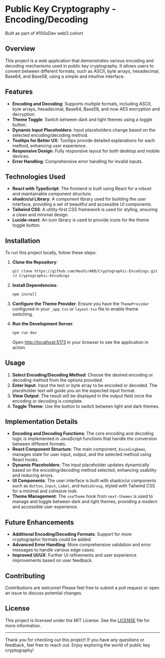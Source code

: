 # Public Key Cryptography - Encoding/Decoding

Built as part of #100xDev web3 cohort

## Overview

This project is a web application that demonstrates various encoding and decoding mechanisms used in public key cryptography. It allows users to convert between different formats, such as ASCII, byte arrays, hexadecimal, Base64, and Base58, using a simple and intuitive interface.

## Features

- **Encoding and Decoding**: Supports multiple formats, including ASCII, byte arrays, hexadecimal, Base64, Base58, and now AES encryption and decryption.
- **Theme Toggle**: Switch between dark and light themes using a toggle button.
- **Dynamic Input Placeholders**: Input placeholders change based on the selected encoding/decoding method.
- **Tooltips for Better UX**: Tooltips provide detailed explanations for each method, enhancing user experience.
- **Responsive Design**: Fully responsive layout for both desktop and mobile devices.
- **Error Handling**: Comprehensive error handling for invalid inputs.


## Technologies Used

- **React with TypeScript**: The frontend is built using React for a robust and maintainable component structure.
- **shadcn/ui Library**: A component library used for building the user interface, providing a set of beautiful and accessible UI components.
- **Tailwind CSS**: A utility-first CSS framework is used for styling, ensuring a clean and minimal design.
- **Lucide-react**: An icon library is used to provide icons for the theme toggle button.

## Installation

To run this project locally, follow these steps:

1. **Clone the Repository**:
   ```bash
   git clone https://github.com/HashirAKB/Cryptographic-Encodings.git
   cd Cryptographic-Encodings
   ```

2. **Install Dependencies**:
   ```bash
   npm install
   ```

3. **Configure the Theme Provider**:
   Ensure you have the `ThemeProvider` configured in your `_app.tsx` or `layout.tsx` file to enable theme switching.

4. **Run the Development Server**:
   ```bash
   npm run dev
   ```
   Open [http://localhost:5173](http://localhost:5173) in your browser to see the application in action.

## Usage

1. **Select Encoding/Decoding Method**: Choose the desired encoding or decoding method from the options provided.
2. **Enter Input**: Input the text or byte array to be encoded or decoded. The placeholder text will guide you on the expected input format.
3. **View Output**: The result will be displayed in the output field once the encoding or decoding is complete.
4. **Toggle Theme**: Use the button to switch between light and dark themes.

## Implementation Details

- **Encoding and Decoding Functions**: The core encoding and decoding logic is implemented in JavaScript functions that handle the conversion between different formats.
- **React Component Structure**: The main component, `EncodingDemo`, manages state for user input, output, and the selected method using React hooks.
- **Dynamic Placeholders**: The input placeholder updates dynamically based on the encoding/decoding method selected, enhancing usability and reducing errors.
- **UI Components**: The user interface is built with shadcn/ui components such as `Button`, `Input`, `Label`, and `RadioGroup`, styled with Tailwind CSS for a minimal and cohesive look.
- **Theme Management**: The `useTheme` hook from `next-themes` is used to manage and toggle between dark and light themes, providing a modern and accessible user experience.

## Future Enhancements

- **Additional Encoding/Decoding Formats**: Support for more cryptographic formats could be added.
- **Advanced Error Handling**: More comprehensive validation and error messages to handle various edge cases.
- **Improved UI/UX**: Further UI refinements and user experience improvements based on user feedback.

## Contributing

Contributions are welcome! Please feel free to submit a pull request or open an issue to discuss potential changes.

## License

This project is licensed under the MIT License. See the [LICENSE](LICENSE) file for more information.

---

Thank you for checking out this project! If you have any questions or feedback, feel free to reach out. Enjoy exploring the world of public key cryptography!
